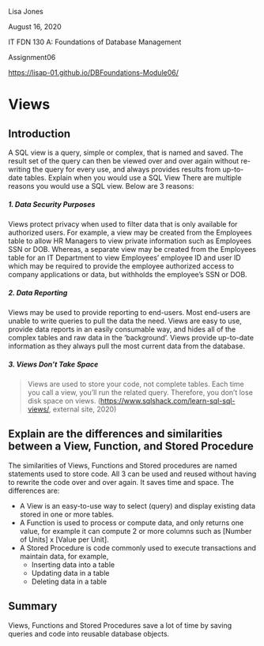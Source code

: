 
Lisa Jones

August 16, 2020

IT FDN 130 A: Foundations of Database Management

Assignment06 

https://lisap-01.github.io/DBFoundations-Module06/

# **Views**


## **Introduction**

A SQL view is a query, simple or complex, that is named and saved.  The result set of the query can then be viewed over and over again without re-writing the query for every use, and always provides results from up-to-date tables. 
Explain when you would use a SQL View
There are multiple reasons you would use a SQL view.  Below are 3 reasons:

##### **1.	Data Security Purposes**
Views protect privacy when used to filter data that is only available for authorized users. For example, a view may be created from the Employees table to allow HR Managers to view private information such as Employees SSN or DOB.  Whereas, a separate view may be created from the Employees table for an IT Department to view Employees’ employee ID and user ID which may be required to provide the employee authorized access to company applications or data, but withholds the employee’s SSN or DOB.

##### **2.	Data Reporting**
Views may be used to provide reporting to end-users.  Most end-users are unable to write queries to pull the data the need.  Views are easy to use, provide data reports in an easily consumable way, and hides all of the complex tables and raw data in the ‘background’.  Views provide up-to-date information as they always pull the most current data from the database.

##### **3.	Views Don’t Take Space**
>Views are used to store your code, not complete tables. Each time you call a view, you’ll run the related query. Therefore, you don’t lose disk space on views. 
(https://www.sqlshack.com/learn-sql-sql-views/, external site, 2020)


## **Explain are the differences and similarities between a View, Function, and Stored Procedure**
The similarities of Views, Functions and Stored procedures are named statements used to store code. All 3 can be used and reused without having to rewrite the code over and over again.  It saves time and space.
The differences are:
*	A View is an easy-to-use way to select (query) and display existing data stored in one or more tables.
*	A Function is used to process or compute data, and only returns one value, for example it can compute 2 or more columns such as [Number of Units] x [Value per Unit].
*	A Stored Procedure is code commonly used to execute transactions and maintain data, for example,
    -	Inserting data into a table
    -	Updating data in a table
    -	Deleting data in a table

## **Summary**

Views, Functions and Stored Procedures save a lot of time by saving queries and code into reusable database objects.
